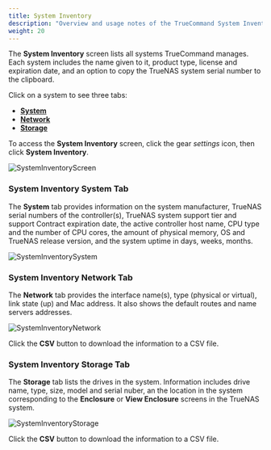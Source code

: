 ```yaml
---
title: System Inventory
description: "Overview and usage notes of the TrueCommand System Inventory screen."
weight: 20
---
```



The **System Inventory** screen lists all systems TrueCommand manages. 
Each system includes the name given to it, product type, license and expiration date, and an option to copy the TrueNAS system serial number to the clipboard.

Click on a system to see three tabs:
* [**System**](#system-inventory-system-tab) 
* [**Network**](#system-inventory-network-tab)
* [**Storage**](#system-inventory-storage-tab)

To access the **System Inventory** screen, click the gear <i class="material-icons" aria-hidden="true" title="Settings">settings</i> icon, then click **System Inventory**.

![SystemInventoryScreen](/images/TrueCommand/SystemInventory/SystemInventoryScreen.png "System Inventory Screen")

### System Inventory System Tab
The **System** tab provides information on the system manufacturer, TrueNAS serial numbers of the controller(s), TrueNAS system support tier and support Contract expiration date, the active controller host name, CPU type and the number of CPU cores, the amount of physical memory, OS and TrueNAS release version, and the system uptime in days, weeks, months.

![SystemInventorySystem](/images/TrueCommand/SystemInventory/SystemInventorySystem.png "System Information")

### System Inventory Network Tab
The **Network** tab provides the interface name(s), type (physical or virtual), link state (up) and Mac address. 
It also shows the default routes and name servers addresses.

![SystemInventoryNetwork](/images/TrueCommand/SystemInventory/SystemInventoryNetwork.png "System Network Information")

Click the **CSV** button to download the information to a CSV file.

### System Inventory Storage Tab
The **Storage** tab lists the drives in the system. Information includes drive name, type, size, model and serial nuber, an the location in the system corresponding to the **Enclosure** or **View Enclosure** screens in the TrueNAS system.

![SystemInventoryStorage](/images/TrueCommand/SystemInventory/SystemInventoryStorage.png "System Storage Information")

Click the **CSV** button to download the information to a CSV file.

